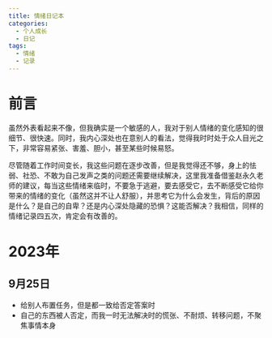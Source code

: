 ```yaml
---
title: 情绪日记本
categories:
  - 个人成长
  - 日记
tags:
  - 情绪
  - 记录
---
```


# 前言
虽然外表看起来不像，但我确实是一个敏感的人，我对于别人情绪的变化感知的很细节、很快速。同时，我内心深处也在意别人的看法，觉得我时时处于众人目光之下，非常容易紧张、害羞、胆小，甚至某些时候易怒。

尽管随着工作时间变长，我这些问题在逐步改善，但是我觉得还不够，身上的怯弱、社恐、不敢为自己发声之类的问题还需要继续解决，这里我准备借鉴赵永久老师的建议，每当这些情绪来临时，不要急于逃避，要去感受它，去不断感受它给你带来的情绪的变化（虽然这并不让人舒服），并思考它为什么会发生，背后的原因是什么？是自己的自卑？还是内心深处隐藏的恐惧？这能否解决？我相信，同样的情绪记录四五次，肯定会有改善的。

# 2023年
## 9月25日
- 给别人布置任务，但是都一致给否定答案时
- 自己的东西被人否定，而我一时无法解决时的慌张、不耐烦、转移问题，不聚焦事情本身